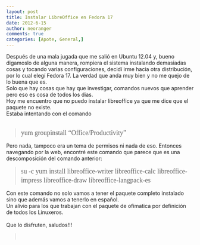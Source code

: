 ```yaml
---
layout: post
title: Instalar LibreOffice en Fedora 17
date: 2012-6-15
author: neoranger
comments: true
categories: [Apote, General,]
---
```

Después de una mala jugada que me salió en Ubuntu 12.04 y, bueno digamoslo de alguna manera, rompiera el sistema instalando demasiadas cosas y tocando varias configuraciones, decidí irme hacia otra distribución, por lo cual elegí Fedora 17. La verdad que anda muy bien y no me quejo de lo buena que es.<br />Solo que hay cosas que hay que investigar, comandos nuevos que aprender pero eso es cosa de todos los dias.<br />Hoy me encuentro que no puedo instalar libreoffice ya que me dice que el paquete no existe.<br />Estaba intentando con el comando<br /><br /><blockquote class="tr_bq"><span style="background-color:white;font-family:Georgia, 'Times New Roman', Times, serif;line-height:24px;"><span style="font-size:large;">yum groupinstall “Office/Productivity”</span></span></blockquote>Pero nada, tampoco era un tema de permisos ni nada de eso. Entonces navegando por la web, encontré este comando que parece que es una descomposición del comando anterior:<br /><blockquote class="tr_bq"><span style="background-color:white;font-family:Georgia, 'Times New Roman', Times, serif;line-height:24px;"><span style="font-size:large;">su -c yum install libreoffice-writer libreoffice-calc libreoffice-impress libreoffice-draw libreoffice-langpack-es</span></span></blockquote>Con este comando no solo vamos a tener el paquete completo instalado sino que además vamos a tenerlo en español.<br />Un alivio para los que trabajan con el paquete de ofimatica por definición de todos los Linuxeros.<br /><br />Que lo disfruten, saludos!!!<br /><blockquote class="tr_bq"> </blockquote>
